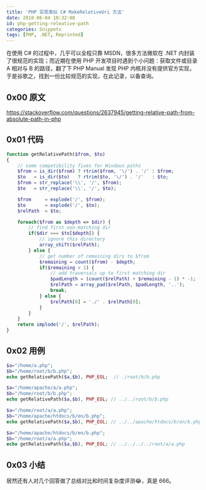 ```yaml
---
title: 'PHP 实现类似 C# MakeRelativeUri 方法'
date: 2018-06-04 10:32:08
id: php-getting-releative-path
categories: Snippets
tags: [PHP, .NET, Reprinted]
---
```


在使用 C# 的过程中，几乎可以全程只靠 MSDN，很多方法微软在 .NET 内封装了很规范的实现；而近期在使用 PHP 开发项目时遇到个小问题：获取文件或目录 A 相对与 B 的路径，翻了下 PHP Manual 发现 PHP 内核并没有提供官方实现，于是谷歌之，找到一份比较规范的实现，在此记录，以备查询。

## 0x00 原文

<https://stackoverflow.com/questions/2637945/getting-relative-path-from-absolute-path-in-php>

## 0x01 代码

```php
function getRelativePath($from, $to)
{
    // some compatibility fixes for Windows paths
    $from = is_dir($from) ? rtrim($from, '\/') . '/' : $from;
    $to   = is_dir($to)   ? rtrim($to, '\/') . '/'   : $to;
    $from = str_replace('\\', '/', $from);
    $to   = str_replace('\\', '/', $to);

    $from     = explode('/', $from);
    $to       = explode('/', $to);
    $relPath  = $to;

    foreach($from as $depth => $dir) {
        // find first non-matching dir
        if($dir === $to[$depth]) {
            // ignore this directory
            array_shift($relPath);
        } else {
            // get number of remaining dirs to $from
            $remaining = count($from) - $depth;
            if($remaining > 1) {
                // add traversals up to first matching dir
                $padLength = (count($relPath) + $remaining - 1) * -1;
                $relPath = array_pad($relPath, $padLength, '..');
                break;
            } else {
                $relPath[0] = './' . $relPath[0];
            }
        }
    }
    return implode('/', $relPath);
}
```

## 0x02 用例

```php
$a="/home/a.php";
$b="/home/root/b/b.php";
echo getRelativePath($a,$b), PHP_EOL;  // ./root/b/b.php

$a="/home/apache/a/a.php";
$b="/home/root/b/b.php";
echo getRelativePath($a,$b), PHP_EOL; // ../../root/b/b.php

$a="/home/root/a/a.php";
$b="/home/apache/htdocs/b/en/b.php";
echo getRelativePath($a,$b), PHP_EOL; // ../../apache/htdocs/b/en/b.php

$a="/home/apache/htdocs/b/en/b.php";
$b="/home/root/a/a.php";
echo getRelativePath($a,$b), PHP_EOL; // ../../../../root/a/a.php
```

## 0x03 小结

居然还有人对几个回答做了总结对比和时间复杂度评测😂，真是 666。
